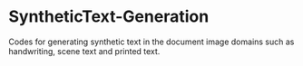 # SyntheticText-Generation
Codes for generating synthetic text in the document image domains such as handwriting, scene text and printed text.
